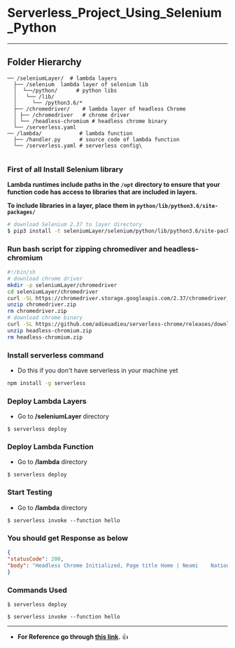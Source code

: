 # Serverless_Project_Using_Selenium_Python

---

## Folder Hierarchy

```
── /seleniumLayer/  # lambda layers
  ├── /selenium  lambda layer of selenium lib
  │  └──/python/      # python libs
  │   └── /lib/    
  │     └── /python3.6/*    
  ├── /chromedriver/    # lambda layer of headless Chrome 
  │ ├── /chromedriver   # chrome driver
  │ └── /headless-chromium # headless chrome binary
  └── /serverless.yaml     
── /lambda/            # lambda function
  ├── /handler.py      # source code of lambda function 
  └── /serverless.yaml # serverless config\
  
  ```
  
### First of all Install Selenium library
**Lambda runtimes include paths in the ```/opt``` directory to ensure that your function code has access to libraries that are included in layers.**

**To include libraries in a layer, place them in ```python/lib/python3.6/site-packages/```**

``` bash
# download Selenium 2.37 to layer directory
$ pip3 install -t seleniumLayer/selenium/python/lib/python3.6/site-packages selenium==2.37
```

### Run bash script for zipping chromediver and headless-chromium

``` bash
#!/bin/sh
# download chrome driver
mkdir -p seleniumLayer/chromedriver
cd seleniumLayer/chromedriver
curl -SL https://chromedriver.storage.googleapis.com/2.37/chromedriver_linux64.zip > chromedriver.zip
unzip chromedriver.zip
rm chromedriver.zip
# download chrome binary
curl -SL https://github.com/adieuadieu/serverless-chrome/releases/download/v1.0.0-41/stable-headless-chromium-amazonlinux-2017-03.zip > headless-chromium.zip
unzip headless-chromium.zip
rm headless-chromium.zip

```


### Install serverless command
  - Do this if you don't have serverless in your machine yet

``` bash
npm install -g serverless
```

### Deploy Lambda Layers
   - Go to **/seleniumLayer** directory

```  
$ serverless deploy 
```

### Deploy Lambda Function
   - Go to **/lambda** directory

```  
$ serverless deploy 
```

### Start Testing
   - Go to **/lambda** directory  

```
$ serverless invoke --function hello
```

### You should get Response as below

``` json
{
"statusCode": 200,
"body": "Headless Chrome Initialized, Page title Home | Neami    National"
}
```
### Commands Used

```
$ serverless deploy  

$ serverless invoke --function hello
```
---  
  
- **For Reference go through [this link](https://github.com/yai333/Selenium-UI-testing-with-AWS-Lambda-Layers).** :thumbsup:
